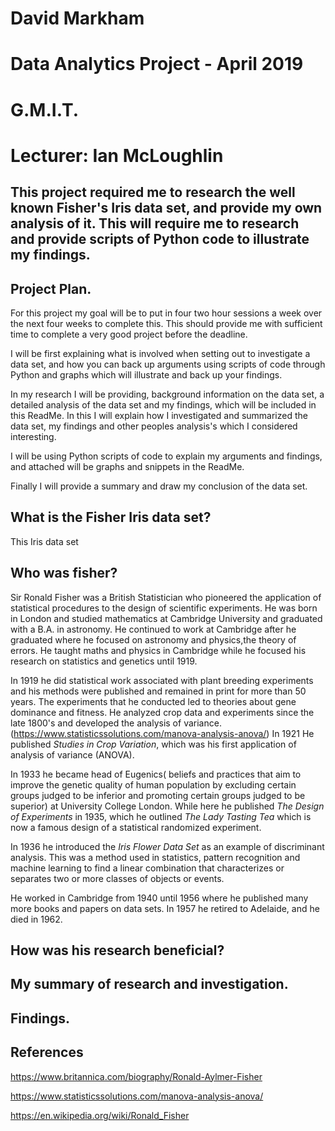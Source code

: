 # David Markham
# Data Analytics Project - April 2019
# G.M.I.T. 
# Lecturer: Ian McLoughlin 

## This project required me to research the well known Fisher's Iris data set, and provide my  own analysis of it. This will require me to research and provide scripts of Python code to illustrate my findings. 

## Project Plan.
For this project my goal will be to put in four two hour sessions a week over the next four weeks to complete this. This should provide me with sufficient time to complete a very good project before the deadline. 

I will be first explaining what is involved when setting out to investigate a data set, and how you can back up arguments using scripts of code through Python and graphs which will illustrate and back up your findings.

In my research I will be providing, background information on the data set, a detailed analysis of the data set and my findings, which will be included in this ReadMe. In this I will explain how I investigated and summarized the data set, my findings and other peoples analysis's which I considered interesting. 
 
I will be using Python scripts of code to explain my arguments and findings, and attached will be graphs and snippets in the ReadMe.

Finally I will provide a summary and draw my conclusion of the data set.

## What is the Fisher Iris data set? 
This Iris data set 

## Who was fisher? 
Sir Ronald Fisher was a British Statistician who pioneered the application of statistical procedures to the design of scientific experiments. He was born in London and studied mathematics at Cambridge University and graduated with a B.A. in astronomy. He continued to work at Cambridge after he graduated where he focused on astronomy and physics,the theory of errors. He taught maths and physics in Cambridge while he focused his research on statistics and genetics until 1919.

In 1919 he did statistical work associated with plant breeding experiments and his methods were published and remained in print for more than 50 years. The experiments that he conducted led to theories about gene dominance and fitness. He analyzed crop data and experiments since the late 1800's and developed the analysis of variance. (https://www.statisticssolutions.com/manova-analysis-anova/) In 1921 He published *Studies in Crop Variation*, which was his first application of analysis of variance (ANOVA).

In 1933 he became head of Eugenics( beliefs and practices that aim to improve the genetic quality of human population by excluding certain groups judged to be inferior and promoting certain groups judged to be superior) at University College London. While here he published *The Design of Experiments* in 1935, which he outlined *The Lady Tasting Tea* which is now a famous design of a statistical randomized experiment. 

In 1936 he introduced the *Iris Flower Data Set* as an example of discriminant analysis. This was a method used in statistics, pattern recognition and machine learning to find a linear combination that characterizes or separates two or more classes of objects or events. 

He worked in Cambridge from 1940 until 1956 where he published many more books and papers on data sets. In 1957 he retired to Adelaide, and he died in 1962.



## How was his research beneficial? 

## My summary of research and investigation. 

## Findings.

## References 
https://www.britannica.com/biography/Ronald-Aylmer-Fisher 

https://www.statisticssolutions.com/manova-analysis-anova/ 

https://en.wikipedia.org/wiki/Ronald_Fisher 